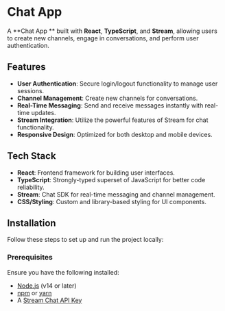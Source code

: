 # Chat App 

A **Chat App ** built with **React**, **TypeScript**, and **Stream**, allowing users to create new channels, engage in conversations, and perform user authentication.

## Features

- **User Authentication**: Secure login/logout functionality to manage user sessions.
- **Channel Management**: Create new channels for conversations.
- **Real-Time Messaging**: Send and receive messages instantly with real-time updates.
- **Stream Integration**: Utilize the powerful features of Stream for chat functionality.
- **Responsive Design**: Optimized for both desktop and mobile devices.

## Tech Stack

- **React**: Frontend framework for building user interfaces.
- **TypeScript**: Strongly-typed superset of JavaScript for better code reliability.
- **Stream**: Chat SDK for real-time messaging and channel management.
- **CSS/Styling**: Custom and library-based styling for UI components.

## Installation

Follow these steps to set up and run the project locally:

### Prerequisites

Ensure you have the following installed:

- [Node.js](https://nodejs.org/) (v14 or later)
- [npm](https://www.npmjs.com/) or [yarn](https://yarnpkg.com/)
- A [Stream Chat API Key](https://getstream.io/)
